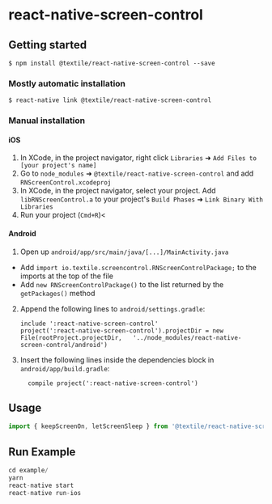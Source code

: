 
# react-native-screen-control

## Getting started

`$ npm install @textile/react-native-screen-control --save`

### Mostly automatic installation

`$ react-native link @textile/react-native-screen-control`

### Manual installation


#### iOS

1. In XCode, in the project navigator, right click `Libraries` ➜ `Add Files to [your project's name]`
2. Go to `node_modules` ➜ `@textile/react-native-screen-control` and add `RNScreenControl.xcodeproj`
3. In XCode, in the project navigator, select your project. Add `libRNScreenControl.a` to your project's `Build Phases` ➜ `Link Binary With Libraries`
4. Run your project (`Cmd+R`)<

#### Android

1. Open up `android/app/src/main/java/[...]/MainActivity.java`
  - Add `import io.textile.screencontrol.RNScreenControlPackage;` to the imports at the top of the file
  - Add `new RNScreenControlPackage()` to the list returned by the `getPackages()` method
2. Append the following lines to `android/settings.gradle`:
  	```
  	include ':react-native-screen-control'
  	project(':react-native-screen-control').projectDir = new File(rootProject.projectDir, 	'../node_modules/react-native-screen-control/android')
  	```
3. Insert the following lines inside the dependencies block in `android/app/build.gradle`:
  	```
      compile project(':react-native-screen-control')
  	```


## Usage
```javascript
import { keepScreenOn, letScreenSleep } from '@textile/react-native-screen-control'
```
  
## Run Example

```javascript
cd example/
yarn
react-native start
react-native run-ios
```